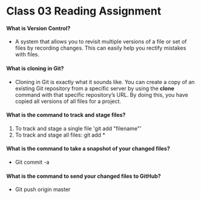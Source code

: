 # Class 03 Reading Assignment

#### What is Version Control?

* A system that allows you to revisit multiple versions of a file or set of files by recording changes. This can easily help you rectify mistakes with files.

#### What is cloning in Git?

-	Cloning in Git is exactly what it sounds like. You can create a copy of an existing Git repository from a specific server by using the **clone** command with that specific repository’s URL. By doing this, you have copied all versions of all files for a project.

#### What is the command to track and stage files?

1. To track and stage a single file 'git add "filename"'
2. To track and stage all files: git add *

#### What is the command to take a snapshot of your changed files?

* Git commit -a

#### What is the command to send your changed files to GitHub?

- Git push origin master
